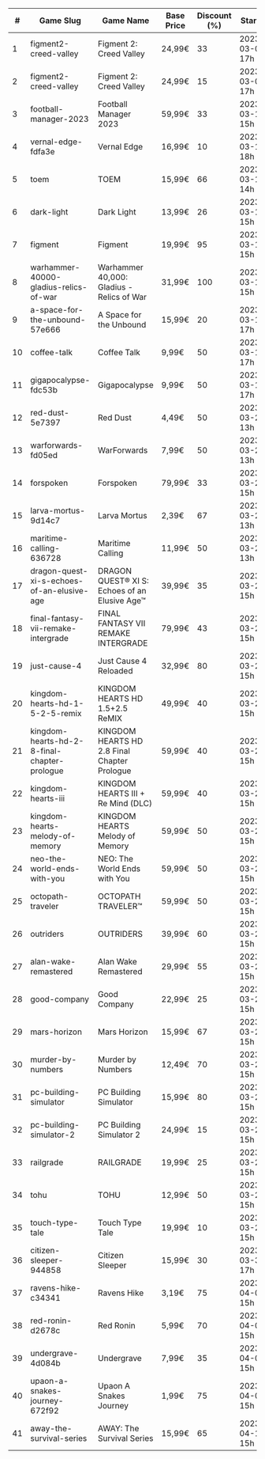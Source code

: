 |#|Game Slug|Game Name|Base Price|Discount (%)|Starts|Ends|
|---|---|---|---|---|---|---|
|1|figment2-creed-valley|Figment 2: Creed Valley|24,99€|33|2023-03-09 17h|2023-04-08 16h|
|2|figment2-creed-valley|Figment 2: Creed Valley|24,99€|15|2023-03-09 17h|2023-04-08 16h|
|3|football-manager-2023|Football Manager 2023|59,99€|33|2023-03-14 15h|2023-03-23 15h|
|4|vernal-edge-fdfa3e|Vernal Edge|16,99€|10|2023-03-14 18h|2023-03-21 18h|
|5|toem|TOEM|15,99€|66|2023-03-16 14h|2023-03-23 14h|
|6|dark-light|Dark Light|13,99€|26|2023-03-16 15h|2023-03-24 15h|
|7|figment|Figment|19,99€|95|2023-03-16 15h|2023-04-09 15h|
|8|warhammer-40000-gladius-relics-of-war|Warhammer 40,000: Gladius - Relics of War|31,99€|100|2023-03-16 15h|2023-03-23 15h|
|9|a-space-for-the-unbound-57e666|A Space for the Unbound|15,99€|20|2023-03-16 17h|2023-03-26 17h|
|10|coffee-talk|Coffee Talk|9,99€|50|2023-03-16 17h|2023-03-23 17h|
|11|gigapocalypse-fdc53b|Gigapocalypse|9,99€|50|2023-03-16 17h|2023-03-23 17h|
|12|red-dust-5e7397|Red Dust|4,49€|50|2023-03-20 13h|2023-03-27 13h|
|13|warforwards-fd05ed|WarForwards|7,99€|50|2023-03-20 13h|2023-03-27 13h|
|14|forspoken|Forspoken|79,99€|33|2023-03-23 15h|2023-04-03 16h|
|15|larva-mortus-9d14c7|Larva Mortus|2,39€|67|2023-03-27 13h|2023-04-03 13h|
|16|maritime-calling-636728|Maritime Calling|11,99€|50|2023-03-27 13h|2023-04-03 13h|
|17|dragon-quest-xi-s-echoes-of-an-elusive-age|DRAGON QUEST® XI S: Echoes of an Elusive Age™|39,99€|35|2023-03-27 15h|2023-04-03 16h|
|18|final-fantasy-vii-remake-intergrade|FINAL FANTASY VII REMAKE INTERGRADE|79,99€|43|2023-03-27 15h|2023-04-03 16h|
|19|just-cause-4|Just Cause 4 Reloaded|32,99€|80|2023-03-27 15h|2023-04-03 16h|
|20|kingdom-hearts-hd-1-5-2-5-remix|KINGDOM HEARTS HD 1.5+2.5 ReMIX|49,99€|40|2023-03-27 15h|2023-04-03 16h|
|21|kingdom-hearts-hd-2-8-final-chapter-prologue|KINGDOM HEARTS HD 2.8 Final Chapter Prologue|59,99€|40|2023-03-27 15h|2023-04-03 16h|
|22|kingdom-hearts-iii|KINGDOM HEARTS III + Re Mind (DLC)|59,99€|40|2023-03-27 15h|2023-04-03 16h|
|23|kingdom-hearts-melody-of-memory|KINGDOM HEARTS Melody of Memory|59,99€|50|2023-03-27 15h|2023-04-03 16h|
|24|neo-the-world-ends-with-you|NEO: The World Ends with You|59,99€|50|2023-03-27 15h|2023-04-03 16h|
|25|octopath-traveler|OCTOPATH TRAVELER™|59,99€|50|2023-03-27 15h|2023-04-03 16h|
|26|outriders|OUTRIDERS|39,99€|60|2023-03-27 15h|2023-04-03 16h|
|27|alan-wake-remastered|Alan Wake Remastered|29,99€|55|2023-03-28 15h|2023-04-04 15h|
|28|good-company|Good Company|22,99€|25|2023-03-28 15h|2023-04-04 15h|
|29|mars-horizon|Mars Horizon|15,99€|67|2023-03-28 15h|2023-04-04 15h|
|30|murder-by-numbers|Murder by Numbers|12,49€|70|2023-03-28 15h|2023-04-04 15h|
|31|pc-building-simulator|PC Building Simulator|15,99€|80|2023-03-28 15h|2023-04-04 15h|
|32|pc-building-simulator-2|PC Building Simulator 2|24,99€|15|2023-03-28 15h|2023-04-04 15h|
|33|railgrade|RAILGRADE|19,99€|25|2023-03-28 15h|2023-04-04 15h|
|34|tohu|TOHU|12,99€|50|2023-03-28 15h|2023-04-04 15h|
|35|touch-type-tale|Touch Type Tale|19,99€|10|2023-03-28 15h|2023-04-04 15h|
|36|citizen-sleeper-944858|Citizen Sleeper|15,99€|30|2023-03-30 17h|2023-04-05 17h|
|37|ravens-hike-c34341|Ravens Hike|3,19€|75|2023-04-03 15h|2023-04-10 15h|
|38|red-ronin-d2678c|Red Ronin|5,99€|70|2023-04-03 15h|2023-04-10 15h|
|39|undergrave-4d084b|Undergrave|7,99€|35|2023-04-03 15h|2023-04-10 15h|
|40|upaon-a-snakes-journey-672f92|Upaon A Snakes Journey|1,99€|75|2023-04-03 15h|2023-04-10 15h|
|41|away-the-survival-series|AWAY: The Survival Series|15,99€|65|2023-04-15 15h|2023-04-29 15h|
